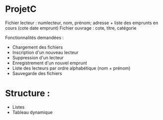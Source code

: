 # ProjetC

Fichier lecteur : numlecteur, nom, prénom; adresse + liste des emprunts en cours (cote date emprunt)
Fichier ouvrage : cote, titre, catégorie

Fonctionnalités demandées :
* Chargement des fichiers
* Inscription d'un nouveau lecteur
* Suppression d'un lecteur
* Enregistrement d'un nouvel emprunt
* Liste des lecteurs par ordre alphabétique (nom + prénom)
* Sauvegarde des fichiers

# Structure :
* Listes
* Tableau dynamique
